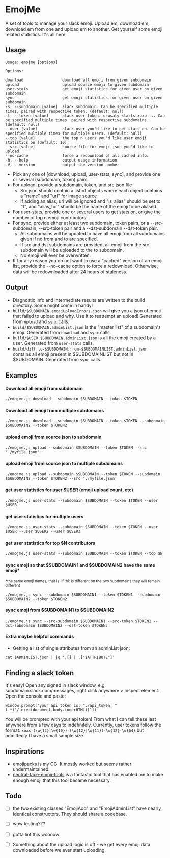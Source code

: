 # EmojMe

A set of tools to manage your slack emoji. Upload em, download em, download em from one and upload em to another. Get yourself some emoji related statistics. It's all here.

## Usage

```
Usage: emojme [options]

Options:

download                 download all emoji from given subdomain
upload                   upload source emoji to given subdomain
user-stats               get emoji statistics for given user on given subdomain
sync                     get emoji statistics for given user on given subdomain
-s, --subdomain [value]  slack subdomain. Can be specified multiple times, paired with respective token. (default: null)
-t, --token [value]      slack user token. ususaly starts xoxp-... Can be specified multiple times, paired with respective subdomains. (default: null)
--user [value]           slack user you'd like to get stats on. Can be specified multiple times for multiple users. (default: null)
--top [value]            the top n users you'd like user emoji statistics on (default: 10)
--src [value]            source file for emoji json you'd like to upload
--no-cache               force a redownload of all cached info.
-h, --help               output usage information
-V, --version            output the version number
```

* Pick any one of [download, upload, user-stats, sync], and provide one or several (subdomain, token) pairs.
* For upload, provide a subdomain, token, and src json file
    * Src json should contain a list of objects where each object contains a "name" and "url" for image source
    * If adding an alias, url will be ignored and "is_alias" should be set to "1", and "alias_for" should be the name of the emoji to be aliased.
* For user-stats, provide one or several users to get stats on, or give the number of top n emoji contributors.
* For sync, provide either at least two subdomain, token pairs, or a --src-subdomain, --src-token pair and a --dst-subdomain --dst-token pair.
    * All subdomains will be updated to have all emoji from all subdomains given if no from and to are specified.
    * If src and dst subdomains are provided, all emoji from the src subdomain will be uploaded to the to subdomain.
    * No emoji will ever be overwritten.
* If for any reason you do not want to use a "cached" version of an emoji list, provide the --no-cache option to force a redownload. Otherwise, data will be redownloaded after 24 hours of staleness.

## Output

* Diagnostic info and intermediate results are written to the build directory. Some might come in handy!
* `build/$SUBDOMAIN.emojiUploadErrors.json` will give you a json of emoji that failed to upload and why. Use it to reattempt an upload! Generated from `upload` and `sync` calls.
* `build/$SUBDOMAIN.adminList.json` is the "master list" of a subdomain's emoji. Generated from `download` and `sync` calls.
* `build/$USER.$SUBDOMAIN.adminList.json` is all the emoji created by a user. Generated from `user-stats` calls.
* `build/diff.to-$SUBDOMAIN.from-$SUBDOMAINLIST.adminList.json` contains all emoji present in $SUBDOMAINLIST but not in $SUBDOMAIN. Generated from `sync` calls.

## Examples

#### Download all emoji from subdomain
```
./emojme.js download --subdomain $SUBDOMAIN --token $TOKEN
```

#### Download all emoji from multiple subdomains
```
./emojme.js download --subdomain $SUBDOMAIN --token $TOKEN --subdomain $SUBDOMAIN2 --token $TOKEN2
```

#### upload emoji from source json to subdomain
```
./emojme.js upload --subdomain $SUBDOMAIN --token $TOKEN --src './myfile.json'
```

#### upload emoji from source json to multiple subdomains
```
./emojme.js upload --subdomain $SUBDOMAIN --token $TOKEN --subdomain $SUBDOMAIN2 --token $TOKEN2 --src './myfile.json'
```

#### get user statistics for user $USER (emoji upload count, etc)
```
./emojme.js user-stats --subdomain $SUBDOMAIN --token $TOKEN --user $USER
```

#### get user statistics for multiple users
```
./emojme.js user-stats --subdomain $SUBDOMAIN --token $TOKEN --user $USER --user $USER2 --user $USER3
```

#### get user statistics for top $N contributors
```
./emojme.js user-stats --subdomain $SUBDOMAIN --token $TOKEN --top $N
```

#### sync emoji so that $SUBDOMAIN1 and $SUBDOMAIN2 have the same emoji*
<sup>*the same emoji names, that is. If :hi: is different on the two subdomains they will remain different</sup>
```
./emojme.js sync --subdomain $SUBDOMAIN1 --token $TOKEN1 --subdomain $SUBDOMAIN2 --token $TOKEN2
```

#### sync emoji from $SUBDOMAIN1 to $SUBDOMAIN2
```
./emojme.js sync --src-subdomain $SUBDOMAIN1 --src-token $TOKEN1 --dst-subdomain $SUBDOMAIN2 --dst-token $TOKEN2
```

#### Extra maybe helpful commands
* Getting a list of single attributes from an adminList json:
```
cat $ADMINLIST.json | jq '.[] | .["$ATTRIBUTE"]'
```

## Finding a slack token

It's easy! Open any signed in slack window, e.g. subdomain.slack.com/messages, right click anywhere > inspect element. Open the console and paste:
```
window.prompt("your api token is: ",/api_token: "(.*)"/.exec(document.body.innerHTML)[1])
```
You will be prompted with your api token! From what I can tell these last anywhere from a few days to indefinitely. Currently, user tokens follow the format:
`xoxs-(\w{12}|\w{10})-(\w{12}|\w{11})-\w{12}-\w{64}` but admittedly I have a small sample size.

## Inspirations
* [emojipacks](https://github.com/lambtron/emojipacks) is my OG. It mostly worked but seems rather undermaintained.
* [neutral-face-emoji-tools](https://github.com/Fauntleroy/neutral-face-emoji-tools) is a fantastic tool that has enabled me to make enough emoji that this tool became necessary.

## Todo

* [ ] the two existing classes "EmojiAdd" and "EmojiAdminList" have nearly identical constructors. They should share a codebase.
* [ ] wow testing???
* [ ] gotta lint this woooow
* [ ] Something about the upload logic is off - we get every emoji data downloaded before we ever start uploading.


